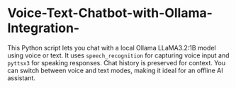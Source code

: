 # Voice-Text-Chatbot-with-Ollama-Integration-
This Python script lets you chat with a local Ollama LLaMA3.2:1B model using voice or text. It uses `speech_recognition` for capturing voice input and `pyttsx3` for speaking responses. Chat history is preserved for context. You can switch between voice and text modes, making it ideal for an offline AI assistant.
